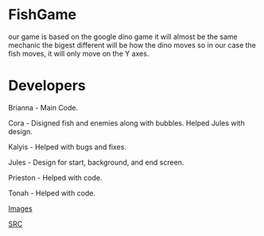 # FishGame
our game is based on the google dino game it will almost be the same mechanic the bigest different will be how the dino moves so in our case the fish moves, it will only move on the Y axes.

# Developers
Brianna - Main Code.

Cora - Disigned fish and enemies along with bubbles. Helped Jules with design.

Kalyis - Helped with bugs and fixes.

Jules - Design for start, background, and end screen.

Prieston - Helped with code.

Tonah - Helped with code.


[Images](https://github.com/Dot310/FishGame/tree/main/images)

[SRC](https://github.com/Dot310/FishGame/tree/main/src)


